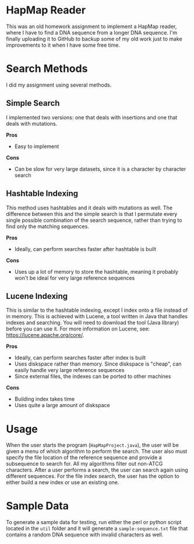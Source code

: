 # HapMap Reader

This was an old homework assignment to implement a HapMap reader, where I have to find a DNA sequence from a longer DNA sequence. I'm finally uploading it to GitHub to backup some of my old work just to make improvements to it when I have some free time.

# Search Methods
I did my assignment using several methods.  

## Simple Search
I implemented two versions: one that deals with insertions and one that deals with mutations.  

**Pros**
* Easy to implement

**Cons**
* Can be slow for very large datasets, since it is a character by character search

## Hashtable Indexing
This method uses hashtables and it deals with mutations as well. The difference between this and the simple search is that I permutate every single possible combination of the search sequence, rather than trying to find only the matching sequences.  

**Pros**
* Ideally, can perform searches faster after hashtable is built

**Cons**
* Uses up a lot of memory to store the hashtable, meaning it probably won't be ideal for very large reference sequences

## Lucene Indexing
This is similar to the hashtable indexing, except I index onto a file instead of in memory. This is achieved with Lucene, a tool written in Java that handles indexes and searching. You will need to download the tool (Java library) before you can use it. For more information on Lucene, see: https://lucene.apache.org/core/.

**Pros**
* Ideally, can perform searches faster after index is built
* Uses diskspace rather than memory. Since diskspace is "cheap", can easily handle very large reference sequences
* Since external files, the indexes can be ported to other machines

**Cons**
* Building index takes time
* Uses quite a large amount of diskspace

# Usage
When the user starts the program (`HapMapProject.java`), the user will be given a menu of which algorithm to perform the search. The user also must specify the file location of the reference sequence and provide a subsequence to search for. All my algorithms filter out non-ATCG characters. After a user performs a search, the user can search again using different sequences. For the file index search, the user has the option to either build a new index or use an existing one. 

# Sample Data
To generate a sample data for testing, run either the perl or python script located in the `util` folder and it will generate a `sample-sequence.txt` file that contains a random DNA sequence with invalid characters as well.
